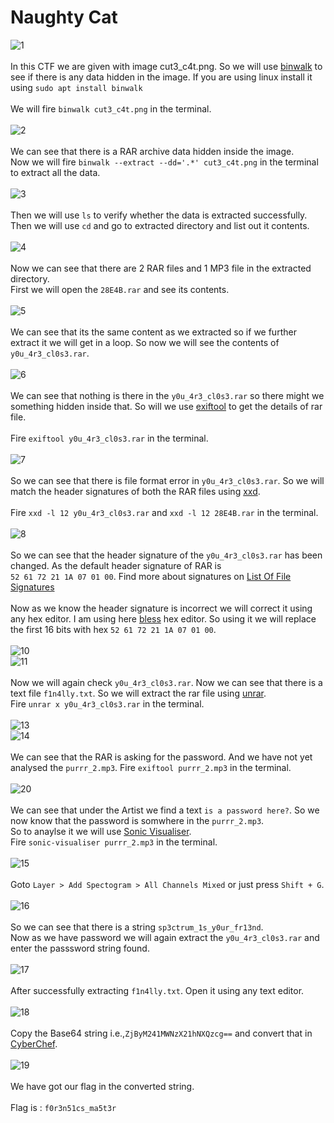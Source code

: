 # Naughty Cat
![1](https://user-images.githubusercontent.com/56958135/103539603-6169ab80-4ebe-11eb-9495-253b4d2e088e.png)
<br><br>
In this CTF we are given with image cut3_c4t.png. So we will use [binwalk](https://www.google.com/url?sa=t&rct=j&q=&esrc=s&source=web&cd=&cad=rja&uact=8&ved=2ahUKEwiXmeaDsYLuAhUEzjgGHa8TB38QFjAdegQIERAC&url=https%3A%2F%2Ftools.kali.org%2Fforensics%2Fbinwalk&usg=AOvVaw3VqRq3sLfUI8axyRyt-92u) to see if there is any data hidden in the image.
If you are using linux install it using `sudo apt install binwalk`
<br><br>
We will fire `binwalk cut3_c4t.png` in the terminal.
<br><br>
![2](https://user-images.githubusercontent.com/56958135/103539612-6595c900-4ebe-11eb-80f4-1f24c954a367.png)
<br><br>
We can see that there is a RAR archive data hidden inside the image.<br>
Now we will fire `binwalk --extract --dd='.*' cut3_c4t.png` in the terminal to extract all the data.
<br><br>
![3](https://user-images.githubusercontent.com/56958135/103539614-662e5f80-4ebe-11eb-951d-bb58d63932f8.png)
<br><br>
Then we will use `ls` to verify whether the data is extracted successfully. Then we will use `cd` and go to extracted directory and list out it contents.
<br><br>
![4](https://user-images.githubusercontent.com/56958135/103539617-66c6f600-4ebe-11eb-9617-32aaed20c2a4.png)
<br><br>
Now we can see that there are 2 RAR files and 1 MP3 file in the extracted directory.<br>
First we will open the `28E4B.rar` and see its contents.
<br><br>
![5](https://user-images.githubusercontent.com/56958135/103539621-675f8c80-4ebe-11eb-88f8-f0fc8970b36b.png)
<br><br>
We can see that its the same content as we extracted so if we further extract it we will get in a loop. So now we will see the contents of `y0u_4r3_cl0s3.rar`.
<br><br>
![6](https://user-images.githubusercontent.com/56958135/103539616-66c6f600-4ebe-11eb-8897-44e2876f7560.png)
<br><br>
We can see that nothing is there in the `y0u_4r3_cl0s3.rar` so there might we something hidden inside that. So will we use [exiftool](https://www.google.com/url?sa=t&rct=j&q=&esrc=s&source=web&cd=&cad=rja&uact=8&ved=2ahUKEwiclYCDiILuAhXbyDgGHVqYAV0QFjAAegQIAhAC&url=https%3A%2F%2Fexiftool.org%2F&usg=AOvVaw3z8pOy1eKETUTVGKAiQeM8) 
to get the details of rar file.<br><br>
Fire `exiftool y0u_4r3_cl0s3.rar` in the terminal.
<br><br>
![7](https://user-images.githubusercontent.com/56958135/103539619-675f8c80-4ebe-11eb-945b-14d88f120bbc.png)
<br><br>
So we can see that there is file format error in `y0u_4r3_cl0s3.rar`. So we will match the header signatures of both the RAR files using [xxd](https://www.oreilly.com/library/view/linux-pocket-guide/9781449332969/re25.html).
<br><br>
Fire `xxd -l 12 y0u_4r3_cl0s3.rar` and `xxd -l 12 28E4B.rar` in the terminal.
<br><br>
![8](https://user-images.githubusercontent.com/56958135/103539622-675f8c80-4ebe-11eb-8780-1483f4bd4d93.png)
<br><br>
So we can see that the header signature of the `y0u_4r3_cl0s3.rar` has been changed. As the default header signature of RAR is 
<br>
`52 61 72 21 1A 07 01 00`. Find more about signatures on [List Of File Signatures](https://en.wikipedia.org/wiki/List_of_file_signatures)
<br><br>
Now as we know the header signature is incorrect we will correct it using any hex editor. I am using here [bless](http://elinuxbook.com/install-bless-hex-editor-hexadecimal-editor-in-ubuntu-16-04-a-best-hex-editor-for-linux/) hex editor. 
So using it we will replace the first 16 bits with hex `52 61 72 21 1A 07 01 00`.
<br><br>
![10](https://user-images.githubusercontent.com/56958135/103539627-67f82300-4ebe-11eb-959a-27ac723cc0a8.png)
<br>
![11](https://user-images.githubusercontent.com/56958135/103539637-6a5a7d00-4ebe-11eb-8951-8fee77cd0795.png)
<br><br>
Now we will again check `y0u_4r3_cl0s3.rar`. Now we can see that there is a text file `f1n4lly.txt`. So we will extract the rar file using [unrar](https://www.tecmint.com/how-to-open-extract-and-create-rar-files-in-linux/).
<br>
Fire `unrar x y0u_4r3_cl0s3.rar` in the terminal.
<br><br>
![13](https://user-images.githubusercontent.com/56958135/103539645-6b8baa00-4ebe-11eb-8d90-68ff7cbc4bb1.png)
<br>
![14](https://user-images.githubusercontent.com/56958135/103539647-6c244080-4ebe-11eb-8541-8d755bc9a64d.png)
<br><br>
We can see that the RAR is asking for the password. And we have not yet analysed the `purrr_2.mp3`. Fire `exiftool purrr_2.mp3` in the terminal.
<br><br>
![20](https://user-images.githubusercontent.com/56958135/103545153-2f107c00-4ec7-11eb-9fc6-5848da440354.png)
<br><br>
We can see that under the Artist we find a text `is a password here?`. So we now know that the password is somwhere in the `purrr_2.mp3`.
<br>
So to anaylse it we will use [Sonic Visualiser](https://www.sonicvisualiser.org/download.html).
<br>
Fire `sonic-visualiser purrr_2.mp3` in the terminal.
<br><br>
![15](https://user-images.githubusercontent.com/56958135/103539651-6c244080-4ebe-11eb-8939-38e7ace30d99.png)
<br><br>
Goto `Layer > Add Spectogram > All Channels Mixed` or just press `Shift + G`.
<br><br>
![16](https://user-images.githubusercontent.com/56958135/103539653-6d556d80-4ebe-11eb-96ba-5b6053c4b4d8.png)
<br><br>
So we can see that there is a string `sp3ctrum_1s_y0ur_fr13nd`.
<br>
Now as we have password we will again extract the `y0u_4r3_cl0s3.rar` and enter the passsword string found.
<br><br>
![17](https://user-images.githubusercontent.com/56958135/103539654-6e869a80-4ebe-11eb-923f-44f7ca6ad825.png)
<br><br>
After successfully extracting `f1n4lly.txt`. Open it using any text editor.
<br><br>
![18](https://user-images.githubusercontent.com/56958135/103539657-6f1f3100-4ebe-11eb-86b6-1be6582a7994.png)
<br><br>
Copy the Base64 string i.e.,`ZjByM241MWNzX21hNXQzcg==` and convert that in [CyberChef](https://gchq.github.io/CyberChef/).
<br><br>
![19](https://user-images.githubusercontent.com/56958135/103539658-6f1f3100-4ebe-11eb-9f72-1334861b1223.png)
<br><br>
We have got our flag in the converted string.
<br><br>
Flag is : `f0r3n51cs_ma5t3r`
